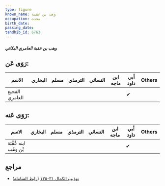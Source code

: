 ```yaml
---
type: figure
known_name: وهب بن عقبة
occupation: محدث
birth_date:
passing_date:
tahdhib_id: 6763
---
```

##### وهب بن عقبة العامري البكائي

## رَوَى عَن:
| الاسم          | البخاري | مسلم | الترمذي | النسائي | ابن ماجه | أبي داود | Others |
| -------------- | ------- | ---- | ------- | ------- | -------- | -------- | ------ |
| الفجيع العامري |         |      |         |         |          | ✔        |        |
## رَوَى عَنه:
| الاسم                 | البخاري | مسلم | الترمذي | النسائي | ابن ماجه | أبي داود | Others |
| --------------------- | ------- | ---- | ------- | ------- | -------- | -------- | ------ |
| ابنه عُقْبَة بْن وهْب |         |      |         |         |          | ✔        |        |
## مراجع
- [تهذيب الكمال ٣١-١٣٥](obsidian://open?vault=Tahdhib-al-Kamal&file=Figures/٦٧٦٣-وهب%20بن%20عقبة%20العامري%20البكائي) ([رابط الشاملة](https://shamela.ws/book/3722/16683))